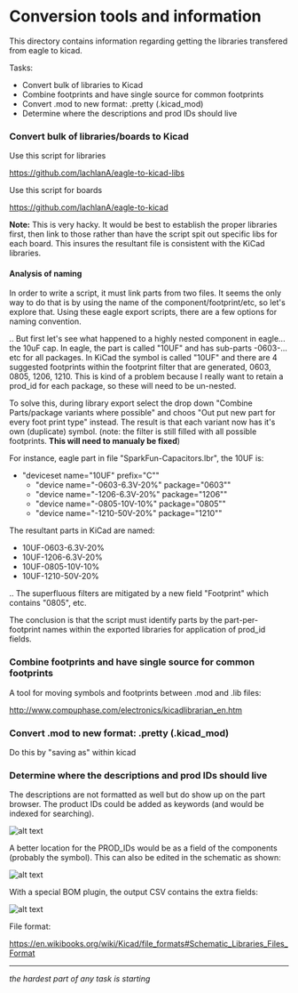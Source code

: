 Conversion tools and information
====================================

This directory contains information regarding getting the libraries transfered from eagle to kicad.

Tasks:

* Convert bulk of libraries to Kicad
* Combine footprints and have single source for common footprints
* Convert .mod to new format: .pretty (.kicad_mod)
* Determine where the descriptions and prod IDs should live

### Convert bulk of libraries/boards to Kicad

Use this script for libraries

https://github.com/lachlanA/eagle-to-kicad-libs

Use this script for boards

https://github.com/lachlanA/eagle-to-kicad

**Note:** This is very hacky.  It would be best to establish the proper libraries first, then link to those rather than have the script spit out specific libs for each board.  This insures the resultant file is consistent with the KiCad libraries.

#### Analysis of naming

In order to write a script, it must link parts from two files.  It seems the only way to do that is by using the name of the component/footprint/etc, so let's explore that.  Using these eagle export scripts, there are a few options for naming convention.

.. But first let's see what happened to a highly nested component in eagle... the 10uF cap.  In eagle, the part is called "10UF" and has sub-parts -0603-... etc for all packages.  In KiCad the symbol is called "10UF" and there are 4 suggested footprints within the footprint filter that are generated, 0603, 0805, 1206, 1210.  This is kind of a problem because I really want to retain a prod_id for each package, so these will need to be un-nested.

To solve this, during library export select the drop down "Combine Parts/package variants where possible" and choos "Out put new part for every foot print type" instead.  The result is that each variant now has it's own (duplicate) symbol.  (note: the filter is still filled with all possible footprints.  **This will need to manualy be fixed**)

For instance, eagle part in file "SparkFun-Capacitors.lbr", the 10UF is:

* "deviceset name="10UF" prefix="C""
  * "device name="-0603-6.3V-20%" package="0603""
  * "device name="-1206-6.3V-20%" package="1206""
  * "device name="-0805-10V-10%" package="0805""
  * "device name="-1210-50V-20%" package="1210""

The resultant parts in KiCad are named:

* 10UF-0603-6.3V-20%
* 10UF-1206-6.3V-20%
* 10UF-0805-10V-10%
* 10UF-1210-50V-20%

.. The superfluous filters are mitigated by a new field "Footprint" which contains "0805", etc.

The conclusion is that the script must identify parts by the part-per-footprint names within the exported libraries for application of prod_id fields.

### Combine footprints and have single source for common footprints

A tool for moving symbols and footprints between .mod and .lib files:

http://www.compuphase.com/electronics/kicadlibrarian_en.htm

### Convert .mod to new format: .pretty (.kicad_mod)

Do this by "saving as" within kicad

### Determine where the descriptions and prod IDs should live

The descriptions are not formatted as well but do show up on the part browser.  The product IDs could be added as keywords (and would be indexed for searching).

![alt text](https://github.com/sparkfun/SparkFun-KiCad-Libraries/blob/master/Conversion/description_tag_example.jpg?raw=true "Example description")

A better location for the PROD_IDs would be as a field of the components (probably the symbol).  This can also be edited in the schematic as shown:

![alt text](https://github.com/sparkfun/SparkFun-KiCad-Libraries/blob/master/Conversion/fieldsView.jpg?raw=true "Example description")

With a special BOM plugin, the output CSV contains the extra fields:

![alt text](https://github.com/sparkfun/SparkFun-KiCad-Libraries/blob/master/Conversion/generatedBOM.jpg?raw=true "Example description")

File format:

https://en.wikibooks.org/wiki/Kicad/file_formats#Schematic_Libraries_Files_Format

------

*the hardest part of any task is starting* 

